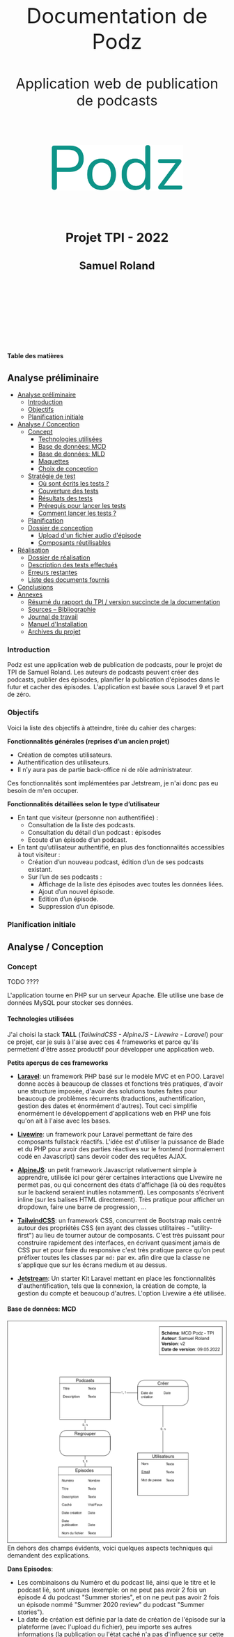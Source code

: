 
<div style="text-align: center; padding: 150px 0px;">
<p style="text-align: center; border: none; font-size: 3rem;">Documentation de Podz</p>
<p style="text-align: center; border: none; font-size: 2rem;">Application web de publication de podcasts</p>
<div style="display:flex; padding: 50px 100px; justify-content: center; font-family: Fira Code;">
<img src="logo.png" style="box-shadow: none">
</div>
<h2 style="text-align: center; font-size: 1.8rem;">Projet TPI - 2022</h2>
<h2 style="text-align: center; font-size: 1.5rem;">Samuel Roland</h2>

</div>

<div class="page"/> 

<div class="toc">

**Table des matières**
## Analyse préliminaire
- [Analyse préliminaire](#analyse-préliminaire)
  - [Introduction](#introduction)
  - [Objectifs](#objectifs)
  - [Planification initiale](#planification-initiale)
- [Analyse / Conception](#analyse--conception)
  - [Concept](#concept)
    - [Technologies utilisées](#technologies-utilisées)
    - [Base de données: MCD](#base-de-données-mcd)
    - [Base de données: MLD](#base-de-données-mld)
    - [Maquettes](#maquettes)
    - [Choix de conception](#choix-de-conception)
  - [Stratégie de test](#stratégie-de-test)
    - [Où sont écrits les tests ?](#où-sont-écrits-les-tests-)
    - [Couverture des tests](#couverture-des-tests)
    - [Résultats des tests](#résultats-des-tests)
    - [Prérequis pour lancer les tests](#prérequis-pour-lancer-les-tests)
    - [Comment lancer les tests ?](#comment-lancer-les-tests-)
  - [Planification](#planification)
  - [Dossier de conception](#dossier-de-conception)
    - [Upload d'un fichier audio d'épisode](#upload-dun-fichier-audio-dépisode)
    - [Composants réutilisables](#composants-réutilisables)
- [Réalisation](#réalisation)
  - [Dossier de réalisation](#dossier-de-réalisation)
  - [Description des tests effectués](#description-des-tests-effectués)
  - [Erreurs restantes](#erreurs-restantes)
  - [Liste des documents fournis](#liste-des-documents-fournis)
- [Conclusions](#conclusions)
- [Annexes](#annexes)
  - [Résumé du rapport du TPI / version succincte de la documentation](#résumé-du-rapport-du-tpi--version-succincte-de-la-documentation)
  - [Sources – Bibliographie](#sources--bibliographie)
  - [Journal de travail](#journal-de-travail)
  - [Manuel d'Installation](#manuel-dinstallation)
  - [Archives du projet](#archives-du-projet)

</div>

<div class="page"/><!-- saut de page -->

### Introduction

Podz est une application web de publication de podcasts, pour le projet de TPI de Samuel Roland. Les auteurs de podcasts peuvent créer des podcasts, publier des épisodes, planifier la publication d'épisodes dans le futur et cacher des épisodes. L'application est basée sous Laravel 9 et part de zéro.

### Objectifs

Voici la liste des objectifs à atteindre, tirée du cahier des charges:

**Fonctionnalités générales (reprises d’un ancien projet)**
- Création de comptes utilisateurs.
- Authentification des utilisateurs.
- Il n’y aura pas de partie back-office ni de rôle administrateur.

<!--  bonne endroit ?-->
Ces fonctionnalités sont implémentées par Jetstream, je n'ai donc pas eu besoin de m'en occuper.

**Fonctionnalités détaillées selon le type d’utilisateur**
- En tant que visiteur (personne non authentifiée) :
  - Consultation de la liste des podcasts.
  - Consultation du détail d’un podcast : épisodes
  - Ecoute d’un épisode d’un podcast.
- En tant qu’utilisateur authentifié, en plus des fonctionnalités accessibles à tout visiteur :
    - Création d’un nouveau podcast, édition d’un de ses podcasts existant.  
  - Sur l’un de ses podcasts :
    - Affichage de la liste des épisodes avec toutes les données liées.
    - Ajout d’un nouvel épisode.
    - Edition d’un épisode.
    - Suppression d’un épisode.
<!-- 

Ce chapitre énumère les objectifs du projet. L'atteinte ou non de ceux-ci devra pouvoir être contrôlée à la fin du projet. Les objectifs pourront éventuellement être revus après l'analyse. 

Ces éléments peuvent être repris des spécifications de départ.
-->

### Planification initiale
<!--
Ce chapitre montre la planification du projet. Celui-ci peut être découpé en tâches qui seront planifiées. Il s'agit de la première planification du projet, celle-ci devra être revue après l'analyse. Cette planification sera présentée sous la forme d'un diagramme.

Ces éléments peuvent être repris des spécifications de départ.
-->
<div class="page"/><!-- saut de page -->

## Analyse / Conception
### Concept

TODO ????

L'application tourne en PHP sur un serveur Apache. Elle utilise une base de données MySQL pour stocker ses données.

#### Technologies utilisées
J'ai choisi la stack **TALL** (*TailwindCSS - AlpineJS - Livewire - Laravel*) pour ce projet, car je suis à l'aise avec ces 4 frameworks et parce qu'ils permettent d'être assez productif pour développer une application web.

**Petits aperçus de ces frameworks**
- **[Laravel](https://laravel.com/)**: un framework PHP basé sur le modèle MVC et en POO. Laravel donne accès à beaucoup de classes et fonctions très pratiques, d'avoir une structure imposée, d'avoir des solutions toutes faites pour beaucoup de problèmes récurrents (traductions, authentification, gestion des dates et énormément d'autres). Tout ceci simplifie énormément le développement d'applications web en PHP une fois qu'on ait à l'aise avec les bases.
- **[Livewire](https://laravel-livewire.com/)**: un framework pour Laravel permettant de faire des composants fullstack réactifs. L'idée est d'utiliser la puissance de Blade et du PHP pour avoir des parties réactives sur le frontend (normalement codé en Javascript) sans devoir coder des requêtes AJAX.
- **[AlpineJS](https://alpinejs.dev/)**: un petit framework Javascript relativement simple à apprendre, utilisée ici pour gérer certaines interactions que Livewire ne permet pas, ou qui concernent des états d'affichage (là où des requêtes sur le backend seraient inutiles notamment). Les composants s'écrivent inline (sur les balises HTML directement). Très pratique pour afficher un dropdown, faire une barre de progression, ...
- **[TailwindCSS](https://tailwindcss.com/)**: un framework CSS, concurrent de Bootstrap mais centré autour des propriétés CSS (en ayant des classes utilitaires - "utility-first") au lieu de tourner autour de composants. C'est très puissant pour construire rapidement des interfaces, en écrivant quasiment jamais de CSS pur et pour faire du responsive c'est très pratique parce qu'on peut préfixer toutes les classes par `md:` par ex. afin dire que la classe ne s'applique que sur les écrans medium et au dessus.

- **[Jetstream](https://jetstream.laravel.com/2.x/introduction.html)**: Un starter Kit Laravel mettant en place les fonctionnalités d'authentification, tels que la connexion, la création de compte, la gestion du compte et beaucoup d'autres. L'option Livewire a été utilisée.

#### Base de données: MCD
![MCD](MCD.png)
En dehors des champs évidents, voici quelques aspects techniques qui demandent des explications.
</div

**Dans Episodes**:
- Les combinaisons du Numéro et du podcast lié, ainsi que le titre et le podcast lié, sont uniques (exemple: on ne peut pas avoir 2 fois un épisode 4 du podcast "Summer stories", et on ne peut pas avoir 2 fois un épisode nommé "Summer 2020 review" du podcast "Summer stories").
- La date de création est définie par la date de création de l'épisode sur la plateforme (avec l'upload du fichier), peu importe ses autres informations (la publication ou l'état caché n'a pas d'influence sur cette date). Cette date ne change jamais et est affichée qu'à l'auteur.
- La date de publication peut être dans le passé ou mais aussi dans le futur. Si elle est dans le futur, l'épisode n'est pas encore publié (jusqu'à la date définie). Ceci permet de programmer dans le futur une publication.
- Le champ Caché est par défaut à Faux et n'a pas d'effet dans ce cas. S'il est Vrai, l'épisode ne sera pas visible dans les détails du podcast.

**Dans Podcasts**:
- La combinaison du titre et de l'auteur est unique. Exemple: Michelle ne peut pas publier 2 podcasts s'appelant "My story", par contre Michelle et Bob peuvent chacun publier 1 podcast nommé "My story".

<div class="together">

#### Base de données: MLD
![MLD](MLD.png)

Ce MLD n'a pas été fait à la main mais a été rétro-ingéniéré depuis la base de données, après avoir codé les migrations. Certains champs sont créés par une migration générée par Jetstream, je n'en ai pas besoin mais je ne vais pas les retirer au risque de casser certaines parties existantes. Ce MLD omet volontairement les tables générées par Laravel et propres à chaque application Laravel (`sessions`, `migrations`, ...), une partie provient de migrations créées par Jetstream. Ne vous étonnez donc pas de trouver d'autres tables dans la base de données, car je ne les utilise pas directement. 

todo: documenter spécificités.
Les champs `created_at` et `updated_at` sont gérés automatiquement par Laravel, je n'utilise que le `created_at` en lecture seulement.

<!--
Le concept complet avec toutes ses annexes :

Par exemple : 
•	Multimédia: carte de site, maquettes papier, story board préliminaire, …
•	Bases de données: interfaces graphiques, modèle conceptuel.
•	Programmation: interfaces graphiques, maquettes, analyse fonctionnelle…
•	…
-->
<div class="together">

#### Maquettes
Pour pouvoir utiliser les fonctionnalités requises, voici la liste complète des pages existantes et leur maquette.

- Page Connexion
- Page Inscription
- Page Liste des podcasts
- Page Détails d'un podcast (visiteur)
- Page Edition des détails d'un podcast (auteur)
- Page Détails d'un podcast (auteur)
- Page Création d'un podcast

</div>

**Page Connexion**  
![page](models/Connexion.png)

**Page Inscription**  
![page](models/Inscription.png)

<div class="together">

**Page Liste des podcasts**  
Cette page est visible publiquement et c'est la page par défaut de l'application, on y accède également via le bouton Podcasts en haut à gauche. On peut cliquer sur un podcast pour accéder à ses détails.
![page](models/Podcasts_page.png)
</div>

<div class="together">

**Page Détails d'un podcast (visiteur)**  
Les visiteurs ne voient que les épisodes qui sont visibles et qu'une partie de leurs informations. Ils ne voient que le numéro, le titre, la description, l'audio et le date (arrondie au jour).
![page](models/Page_d%C3%A9tails_podcast_visiteur.png)
</div>

<div class="together">

**Page Edition des détails d'un podcast (auteur)**  
L'auteur d'un podcast peut gérer les détails de son podcast, autant le titre et la description que les détails et la liste des épisodes. Nous sommes le 09.05.2022 dans cette maquette, l'épisode 4 est caché et le 5 est planifié pour le 10.05.2022. Ici l'auteur crée un 5 ème épisode planifiée qui ne sera publié que le lendemain à 15h08. Il peut aussi éditer les anciens épisodes en cliquant sur l'icône de stylo, ce qui passe l'épisode en mode édition (et permet ainsi de modifier).
![page](models/Page_d%C3%A9tails_podcast_panneaux_%C3%A9dition.png)

</div>

<div class="together">

**Page Détails d'un podcast (auteur)**  
L'auteur voit évidemment toutes les informations de ses podcasts contrairement au visiteur. (Pour les podcasts d'autres auteurs, il voit la vue visiteur). Nous sommes le 10.05.2022 dans cette maquette, l'épisode 4 est caché et le 5 est planifié pour le 10.05.2022. L'épisode 4 est caché parce que l'auteur a décidé après coup de le remettre en privé.
![page](models/Page_d%C3%A9tails_podcast_auteur.png)

</div>

<div class="together">

**Page Création d'un podcast**  
Simple formulaire pour créer un nouveau podcast, avec affichage des erreurs en dessous des champs si jamais les valeurs rentrées sont invalides.
![page](models/Page_cr%C3%A9er_podcast.png)
</div>

#### Choix de conception
<!-- question: check section ok -->

**Résumé des podcats**  
Sur la page Podcasts, il y a un résumé des descriptions des podcasts, qui se limitent à 150 charactères (+3 petits points), puisque la description est trop longue pour être affichée entièrement et l'utilisation de `text-overflow: ellipsis` en CSS sur plusieurs lignes n'est pas très simple. Raccourcir en PHP était donc l'autre solution. Un attribute `summary` de la classe `Podcast` permet de récuperer facilement ce résumé. Si la description est plus courte que la limite, la description est utilisée.

**Visibilité des épisodes**

<!-- random note 

Pour qu'un épisode soit visible publiquement il faut que sa date de publication soit dans le passé et que son état Caché soit Faux.
-->

**Traduction**  
Pour que les messages d'erreurs soient en français. J'utilise le système d'internationalisation de Laravel et j'ai défini le français comme langue par défaut et l'anglais comme langue de repli ("fallback language") au cas où quelquechose n'aurait pas été traduit en français. J'ai dupliqué le fichier `lang/fr/validation.php` à partir `lang/en/validation.php` et j'ai traduit les erreurs que j'utilisais.


<div class="together">

### Stratégie de test

<!--

Décrire la stratégie globale de test: 

•	types de des tests et ordre dans lequel ils seront effectués.
•	les moyens à mettre en œuvre.
•	couverture des tests (tests exhaustifs ou non, si non, pourquoi ?).
•	données de test à prévoir (données réelles ?).
•	les testeurs extérieurs éventuels.
-->

Cette section concerne la manière dont est testé Podz durant le projet et à la fin. Samuel teste manuellement les fonctionnalités dans son navigateur (Firefox) et écrit aussi des tests automatisés avec PhpUnit (un framework PHP pour les tests). La plupart des fonctionnalités sont couvertes par ces tests automatisés et quand cela n'est pas le cas, Samuel regarde à la main si cela fonctionne.
Les factories et le seeder écrits sont également très utile pour les tests. 

La stratégie de développement est le BDD (Behavior Driven Development). Cela consiste à écrire des tests qui testent le comportement avant de coder, s'assurer que le test plante, puis développer jusqu'à que le test passe. Ensuite on peut refactoriser pour augmenter la qualité tout en s'assurant que cela fonctionne toujours grâce à nos tests.  
Toute la suite de tests est lancée très fréquemment pour s'assurer qu'une nouvelle fonctionnalité n'a pas cassé une autre en chemin.
</div>
<!-- todo: check BDD meaning -->

#### Où sont écrits les tests ?
Tous les tests se trouve dans le dossier `tests` à la racine du repository. Le dossier `Feature` contient les tests fonctionnels, `Unit` les tests unitaires et `Jetstream` les tests créé par Jetstream (ces derniers ont été déplacé de `Feature` afin de ne pas les exécuter constamment).

<!-- Check "test fonctionnel" -->

<div class="together">

#### Couverture des tests
Comme les tests sont écrits et exécutés en PHP, les tests ne peuvent que tester le comportement backend. les interractions frontend ne peuvent pas être testées avec les outils actuels (il faudrait d'autres outils comme Laravel Dusk, Selenium, ...).

Pour la plupart des fonctionnalités, j'ai suivi cette ordre pour décider des tests à écrire et de leur contenu:
1. D'abord écrire un test pour vérifier que la page existe ou que le composant testé est bien chargé dans une des pages.
2. Ensuite tester le comportement idéal (toutes les données valides) pour s'assurer que les données gérées ont bien été modifiées.
3. Ensuite tester les validations des données.
4. Et finalement valider les permissions de visibilité ou d'accès (ex: être sûr qu'un visiteur ne peut pas modifier un épisode).

<!-- check order and reorder if needed -->

todo

**Ce que les tests ne couvrent pas**:
- Validation de la taille maximale d'upload d'un fichier
- 

<!-- todo: check selenium and testing tools -->
Voici la liste complète des tests, les noms devraient permettre d'avoir une idée de ce qui est testé et quels cas sont couverts.

<!-- todo: update the list and names -->
**Tests\Feature\YYY**
- podcasts page exists

</div>

#### Résultats des tests

Cette capture montre le résultat des tests exécutés le YYY à YYY. Tous les tests passent.
![img](imgs/running-tests.png)

todos

#### Prérequis pour lancer les tests
Il est nécessaire d'avoir mis en place le projet et d'avoir l'extension PHP SQLite.

Avant l'exécution de chaque test, on retourne à l'état d'avant l'exécution du test (grâce au trait `RefreshDatabase`) et le seeder `DatabaseSeeder` s'exécute (`$seed` défini à `true`). Ces 2 configurations sont faites dans `tests/TestCase.php`, ce qui permet au final que tous les tests sont lancées sur une base de données propre et remplie.

Afin de ne pas impacter la base de données de développement, les tests sont lancés sur une base de données SQLite en mémoire. Voici les lignes en bas du fichier de configuration de PhpUnit `phpunit.xml`, qui redéfinit 2 variables d'environnement permettant d'avoir une base de données en RAM.
```xml
<env name="DB_DATABASE" value=":memory:"/>
<env name="DB_CONNECTION" value="sqlite"/>
```
<div class="together">

#### Comment lancer les tests ?
Il y a différentes manières de lancer les tests dans un terminal:
- `./vendor/bin/phpunit`
- `php artisan test`

Les tests en dehors du dossier `tests/Unit` et `tests/Feature` ne seront pas lancés. Pour lancer les tests de Jetstream si besoin, il faut lancer `php artisan test tests/Jetstream`.

Vous pouvez passer des paramètres à `phpunit` (idem pour la commande `php artisan test`).
</div>

**Exemples**:
- pour exécuter seulement 1 test:  
`php artisan test --filter podcasts_page_exists`
- pour exécuter une classe de tests donnée:  
`php artisan test tests/Feature/PodcastsTest.php`
- pour exécuter les tests d'un dossier:  
`php artisan test tests/Unit`

Je recommande de configurer un raccourci dans votre IDE pour lancer les tests. J'ai utilisé ce réglage de raccourci dans VSCode pour lancer `php artisan test tests/Feature` lors d'un `ctrl+t ctrl+t`
```json
{
    "key": "ctrl+t ctrl+t",
    "command": "workbench.action.terminal.sendSequence",
    "args": {
        "text": "php artisan test tests/Feature\u000D"
    }
}
```

### Planification
<!--
Révision de la planification initiale du projet :

•	planning indiquant les dates de début et de fin du projet ainsi que le découpage connu des diverses phases. 
•	partage des tâches en cas de travail à plusieurs.

Il s’agit en principe de la planification définitive du projet. Elle peut être ensuite affinée (découpage des tâches). Si les délais doivent être ensuite modifiés, le responsable de projet doit être avisé, et les raisons doivent être expliquées dans l’historique.
-->

### Dossier de conception


<!--
Fournir tous les document de conception:

•	le choix du matériel HW
•	le choix des systèmes d'exploitation pour la réalisation et l'utilisation
•	le choix des outils logiciels pour la réalisation et l'utilisation
•	site web: réaliser les maquettes avec un logiciel, décrire toutes les animations sur papier, définir les mots-clés, choisir une formule d'hébergement, définir la méthode de mise à jour, …
•	bases de données: décrire le modèle relationnel, le contenu détaillé des tables (caractéristiques de chaque champs) et les requêtes.
•	programmation et scripts: organigramme, architecture du programme, découpage modulaire, entrées-sorties des modules, pseudo-code / structogramme…

Le dossier de conception devrait permettre de sous-traiter la réalisation du projet !
-->
#### Upload d'un fichier audio d'épisode
J'ai décidé de fixer la taille maximum d'upload de fichiers à 150MB. Cette limite est fixée dans l'application, au niveau de la validation à la création d'un épisode.
Les 2 valeurs dans la configuration de PHP (fichier `php.ini`) doivent être augmentées au dessus de 150MB: `upload_max_filesize` et `post_max_size`.

#### Composants réutilisables

**Le composant Field**  
Un composant blade permettant d'abstraire les éléments communs de tous les champs de formulaire, avec quelques réglages possibles. L'affichage du label, le design basique, l'affichage des erreurs de validations.

Propriétés du composant
| Nom           | Type   | Requis | Description                                                                                                          |
| ------------- | ------ | ------ | -------------------------------------------------------------------------------------------------------------------- |
| `name`        | String | X      | Le nom technique du champ, utilisé pour l'attribut `name` de l'input et par le `@error()` et par la fonction `old()` |
| `label`       | String |        | Nom du label au dessus du champ                                                                                      |
| `type`        | String |        | Type de l'`<input>`. Par défaut `text`. Si `textarea` est donné, une balise `<textarea>` est utilisée à la place.    |
| `placeholder` | String |        | Un placeholder qui est ajouté directement sur le champ                                                               |
| `cssOnField`  | String |        | Des classes CSS qui sont ajoutées directement sur le champ                                                           |

Tous les autres attributs non reconnus sont transférés à la `div` racine du composant, ce qui permet d'ajouter du style ou d'autres attributs HTML. Tous les attributs commençant par `wire:model` sont ajoutés au champ pour permettre l'utilisation de ce composant avec Livewire.

Exemple d'utilisation:
```php
<form action="{{ route('podcasts.index') }}" method="POST">
<x-field label="Title" name="title"></x-field>
<x-field label="Description" type="textarea" name="description"></x-field>
<x-field label="Date de naissance" type="date" name="user.date"></x-field>
[...]
</form>
```
<div class="together">

Un autre exemple d'utilisation dans le cas d'un formulaire géré par Livewire:
```php
<div>
    <x-field wire:keyup.enter="update" placeholder="Rentrez un titre court et marquant." label="Title" name="podcast.title" wire:model.lazy="podcast.title"></x-field>
    <x-field label="Description" type="textarea" name="podcast.description" wire:model.lazy="podcast.description">
    </x-field>
    @csrf
    <button wire:click.prevent="update" class="btn mt-1">Enregistrer</button>
</div>
```
</div>

<div class="page"/><!-- saut de page -->

## Réalisation
### Dossier de réalisation

**Structure du repository**:
Certains dossiers de Laravel moins pertinents ont été remplacés par des `...`. Seulement les dossiers sont affichés et seulement que j'ai utilisé (travaillé dedans) sont définis.

```
podz                      Racine du repository
├─ app                                        
│   ├─ Actions                                        
│   │   ├─ Fortify                                        
│   │   └─ Jetstream                                        
│   ├─ Console                                        
│   ├─ Exceptions                                         
│   ├─ Http                                         
│   │   ├─ Controllers    Les classes contrôleurs                                    
│   │   ├─ Livewire                                         
│   │   └─ Middleware                                         
│   ├─ Models             Les classes modèles                            
│   ├─ Providers                                        
│   └─ View               Les classes des vues, pour les composants Blade                          
│       └─ Components                                         
├─ ...                                      
├─ config                 Les fichiers de configuration globaux                        
├─ database               Tout ce qui concerne la gestion de la base de données                          
│   ├─ factories          Les factories pour créer des données fictives                              
│   ├─ migrations         Les migrations pour définir la structure des tables
│   └─ seeders            Les seeders pour remplir la base de données avec les factories
├─ docs                   Dossier pour stocker les éléments de documentations (notamment MCD, MLD)
│   ├─ imgs               Les images utilisant dans cette documentation
│   ├─ models             Les exports des maquettes
│   └─ sources            Les fichiers source binaires des maquettes, MCD et MLD
├─ lang                   Les fichiers de langues                      
│   ├─ en                 
│   └─ fr                 Certaines traductions en français                         
├─ public                 
├─ resources              Toutes les ressources utiles à générer nos vues                          
│   ├─ css                Style CSS global dans app.css                         
│   ├─ js                 Javascript global dans app.js                        
│   ├─ markdown           
│   └─ views              
│       ├─ api            
│       ├─ auth           
│       ├─ components     
│       ├─ layouts        
│       ├─ livewire       Les vues pour Livewire.
│       ├─ podcasts       Vues pour les podcasts 
│       ├─ profile                               
│       └─ vendor                                
│           └─ jetstream  Les vues de Jetstream  
│               └─ ...                                          
├─ routes                 Configuration des routes dans web.php                        
├─ storage                Espace de stockage dédié                        
│   ├─ app                Dossier ciblé par le disque "local"                         
│   │   ├─ public         Dossier publiquement accessible et ciblé par le disque "public"                                
│   │   └─ testing        Fichiers audios de tests pour le développement                              
│   ├─ clockwork                                        
│   ├─ ...                                        
│   └─ logs               Emplacement de laravel.log                          
├─ tests                  Tests automatisés                      
│   ├─ Feature            Tests fonctionnels                            
│   ├─ Jetstream          Tests créés par Jetstream                              
│   └─ Unit               Tests unitaires 
│                        
│   .editorconfig                                       
│   .env.example          Fichier .env d'exemple                              
│   .gitattributes                                        
│   .gitignore                                        
│   .styleci.yml                                        
│   artisan                                       
│   composer.json         Liste des paquets Composer requis                              
│   composer.lock         Liste des paquets Composer installées et leur version
│   package-lock.json     Liste des paquets NPM installées et leur version
│   package.json          Liste des paquets NPM requis                              
│   phpunit.xml           Fichier de configuration de PhpUnit                             
│   README.md                                        
│   tailwind.config.js    Configuration de Tailwind                                    
│   webpack.mix.js        Configuration du build JS et CSS avec Webpack pour Mix
```
<!--

Décrire la réalisation "physique" de votre projet

•	les répertoires où le logiciel est installé
•	la liste de tous les fichiers et une rapide description de leur contenu (des noms qui parlent !)
•	les versions des systèmes d'exploitation et des outils logiciels
•	la description exacte du matériel
•	le numéro de version de votre produit !
•	programmation et scripts: librairies externes, dictionnaire des données, reconstruction du logiciel - cible à partir des sources.

NOTE : Evitez d’inclure les listings des sources, à moins que vous ne désiriez en expliquer une partie vous paraissant importante. Dans ce cas n’incluez que cette partie…
-->
### Description des tests effectués
<!--

Pour chaque partie testée de votre projet, il faut décrire:

•	les conditions exactes de chaque test
•	les preuves de test (papier ou fichier)
•	tests sans preuve: fournir au moins une description 
-->

<!-- todo: tests don't cover maximum of file upload -->

### Erreurs restantes  
<!--

S'il reste encore des erreurs: 

•	Description détaillée
•	Conséquences sur l'utilisation du produit
•	Actions envisagées ou possibles
-->

### Liste des documents fournis
<!--

Lister les documents fournis au client avec votre produit, en indiquant les numéros de versions 

•	le rapport de projet
•	le manuel d'Installation (en annexe)
•	le manuel d'Utilisation avec des exemples graphiques (en annexe)
•	autres…
-->

<div class="page"/><!-- saut de page -->

## Conclusions
<!--

Développez en tous cas les points suivants:

•	Objectifs atteints / non-atteints
•	Points positifs / négatifs
•	Difficultés particulières
•	Suites possibles pour le projet (évolutions & améliorations)

 -->
## Annexes

### Résumé du rapport du TPI / version succincte de la documentation
<!-- todo: sur une page dédiée -->

### Sources – Bibliographie
- Icônes: les icônes ont été copié-collées (en SVG) depuis [heroicons.com](https://heroicons.com/), elle sont publiées sous licence MIT.

- [Liste des Types de médias, par l'IANA](https://www.iana.org/assignments/media-types/media-types.xhtml). Cette ressource m'a été utile pour trouver les types MIME des fichiers audios .ogg, .opus, .mp3 et .m4a.
<!--

Liste des livres utilisés (Titre, auteur, date), des sites Internet (URL) consultés, des articles (Revue, date, titre, auteur)… Et de toutes les aides externes (noms)   
-->
### Journal de travail

### Manuel d'Installation

### Archives du projet 

<!-- 
Media, … dans une fourre en plastique 
-->